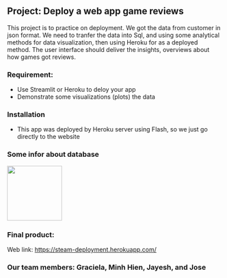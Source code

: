 ## Project: Deploy a web app game reviews

This project is to practice on deployment. We got the data from customer in json format. We need to tranfer the data into Sql, and using some analytical methods for data visualization, then using Heroku for as a deployed method. The user interface should deliver the insights, overviews about how games got reviews. 

### Requirement:
  + Use Streamlit or Heroku to deloy your app
  + Demonstrate some visualizations (plots) the data
### Installation
  + This app was deployed by Heroku server using Flash, so we just go directly to the website



### Some infor about database

<img src="/tree/main/assets/list_top.png" width="128"/>

### Final product:
Web link: https://steam-deployment.herokuapp.com/


### Our team members: Graciela, Minh Hien, Jayesh, and Jose
